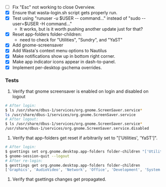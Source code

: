 - [ ] Fix "Esc" not working to close Overview.
- [x] Ensure that wasta-login.sh script gets properly run.
- [x] Test using "runuser -u $USER -- command..." instead of "sudo --user=$USER -H command..."
  - It works, but is it worth pushing another update just for that?
- [x] Reset app-folders folder-children:
    - need to check for "Utilities", "Sundry", and "YaST"
- [x] Add gnome-screensaver
- [x] Add Wasta's context menu options to Nautilus
- [x] Make notifications show up in bottom right corner.
- [x] Make app indicator icons appear in dash-to-panel.
- [x] Implement per-desktop gschema overrides.

### Tests
1. Verify that gnome screensaver is enabled on login and disabled on logout
```bash
# After login:
$ ls /usr/share/dbus-1/services/org.gnome.ScreenSaver.service*
ls /usr/share/dbus-1/services/org.gnome.ScreenSaver.service
# After logout:
$ ls /usr/share/dbus-1/services/org.gnome.ScreenSaver.service*
/usr/share/dbus-1/services/org.gnome.ScreenSaver.service.disabled
```
1. Verify that app-folders get reset if arbitrarily set to "['Utilities', 'YaST']".
```bash
# After login:
$ gsettings set org.gnome.desktop.app-folders folder-children "['Utilities', 'YaST']"
$ gnome-session-quit --logout
# After re-login:
$ gesttings get org.gnome.desktop.app-folders folder-children
['Graphics', 'AudioVideo', 'Network', 'Office', 'Development', 'System', 'Settings', 'Utility', 'Game', 'Education', 'Wasta']
```
1. Verify that gsettings changes get propagated.
